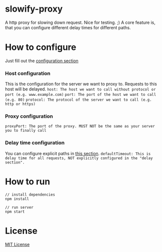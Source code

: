 slowify-proxy
=============

A http proxy for slowing down request. Nice for testing. ;)
A core feature is, that you can configure different delay times for different paths.

# How to configure
Just fill out the [configuration section](https://github.com/quitschibo/slowify-proxy/blob/master/server.js#L4:L17)

### Host configuration
This is the configuration for the server we want to proxy to. Requests to this host will be delayed.
`host: The host we want to call without protocol or port (e.g. www.example.com)`
`port: The port of the host we want to call (e.g. 80)`
`protocol: The protocol of the server we want to call (e.g. http or https)`

### Proxy configuration
`proxyPort: The port of the proxy. MUST NOT be the same as your server you to finally call`

### Delay time configuration
You can configure explicit paths in [this section](https://github.com/quitschibo/slowify-proxy/blob/master/server.js#L32:L41).
`defaultTimeout: This is delay time for all requests, NOT explicitly configured in the "delay section".`

# How to run
```
// install dependencies
npm install

// run server
npm start
```
# License
[MIT License](https://github.com/quitschibo/slowify-proxy/blob/master/LICENSE)
